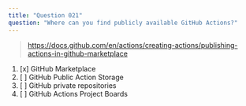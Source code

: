 ```yaml
---
title: "Question 021"
question: "Where can you find publicly available GitHub Actions?"
---
```



> https://docs.github.com/en/actions/creating-actions/publishing-actions-in-github-marketplace
1. [x] GitHub Marketplace
1. [ ] GitHub Public Action Storage
1. [ ] GitHub private repositories
1. [ ] GitHub Actions Project Boards
